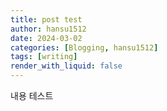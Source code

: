 ```yaml
---
title: post test
author: hansu1512
date: 2024-03-02
categories: [Blogging, hansu1512]
tags: [writing]
render_with_liquid: false
---
```


내용 테스트